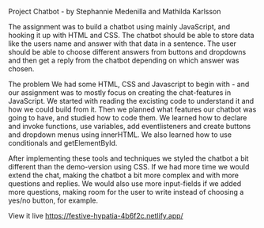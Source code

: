 Project Chatbot - by Stephannie Medenilla and Mathilda Karlsson

The assignment was to build a chatbot using mainly JavaScript, and hooking it up with HTML and CSS. The chatbot should be able to store data like the users name and answer with that data in a sentence. The user should be able to choose different answers from buttons and dropdowns and then get a reply from the chatbot depending on which answer was chosen.


The problem
We had some HTML, CSS and Javascript to begin with - and our assignment was to mostly focus on creating the chat-features in JavaScript. We started with reading the excisting code to understand it and how we could build from it. Then we planned what features our chatbot was going to have, and studied how to code them. We learned how to declare and invoke functions, use variables, add eventlisteners and create buttons and dropdown menus using innerHTML. We also learned how to use conditionals and getElementById.

After implementing these tools and techniques we styled the chatbot a bit different than the demo-version using CSS. If we had more time we would extend the chat, making the chatbot a bit more complex and with more questions and replies. We would also use more input-fields if we added more questions, making room for the user to write instead of choosing a yes/no button, for example.


View it live
https://festive-hypatia-4b6f2c.netlify.app/
